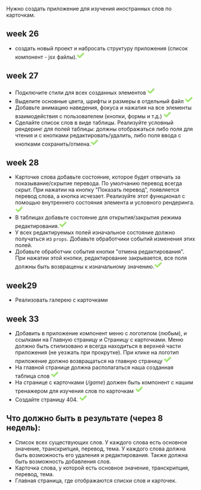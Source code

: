 Нужно создать приложение для изучения иностранных слов по карточкам. 

## week 26
- создать новый проект и набросать структуру приложения (список компонент - jsx файлы).<img src="public\assets\check.png" width="20rem"/>
## week 27
- Подключите стили для всех созданных элементов <img src="public\assets\check.png" width="20rem"/>
- Выделите основные цвета, шрифты и размеры в отдельный файл <img src="public\assets\check.png" width="20rem"/>
- Добавьте анимацию наведения, фокуса и нажатия на все элементы взаимодействия с пользователем (кнопки, формы и т.д.) <img src="public\assets\check.png" width="20rem"/>
- Сделайте список слов в виде таблицы. Реализуйте условный рендеринг для полей таблицы: должны отображаться либо поля для чтения и с кнопками редактировать/удалить, либо поля ввода с кнопками сохранить/отмена.<img src="public\assets\check.png" width="20rem"/>

## week 28
- Карточке слова добавьте состояние, которое будет отвечать за показывание/скрытие перевода. По умолчанию перевод всегда скрыт.  При нажатии на кнопку "Показать перевод", появляется перевод слова, а кнопка исчезает. Реализуйте этот функционал с помощью внутреннего состояния элемента и условного рендеринга.<img src="public\assets\check.png" width="20rem"/>
- В таблицах добавьте состояние для открытия/закрытия режима редактирования.<img src="public\assets\check.png" width="20rem"/>
- У всех редактируемых полей изначальное состояние должно получаться из `props`. Добавьте обработчики событий изменения этих полей.
- Добавьте обработчик события кнопки "отмена редактирования". При нажатии этой кнопки, редактирование закрывается, все поля должны быть возвращены к изначальному значению.<img src="public\assets\check.png" width="20rem"/>

## week29
- Реализовать галерею с карточками

## week 33
- Добавить в приложение компонент меню с логотипом (любым), и ссылками на Главную страницу и Страницу с карточками. Меню должно быть стилизовано и всегда находиться в верхней части приложения (не уезжать при прокрутке). При клике на логотип приложение должно возвращаться на главную страницу <img src="public\assets\check.png" width="20rem"/>
- На главной странице должна располагаться наша созданная таблица слов <img src="public\assets\check.png" width="20rem"/>
- На странице с карточками (*/game*) должен быть компонент с нашим тренажером для изучения слов по карточкам <img src="public\assets\check.png" width="20rem"/>
- Создайте страницу 404. <img src="public\assets\check.png" width="20rem"/>
## Что должно быть в результате (через 8 недель):

- Список всех существующих слов. У каждого слова есть основное значение, транскрипция, перевод, тема. У каждого слова должна быть возможность его удаления и редактирования. Также должна быть возможность добавления слов.
- Карточка слова, у которой есть основное значение, транскрипция, перевод, тема.
- Главная страница, где отображаются списки слов и карточек.
